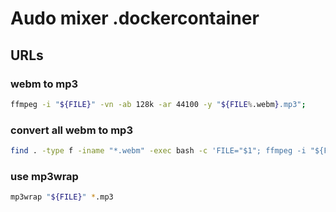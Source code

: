 # Audo mixer .dockercontainer

## URLs

### webm to mp3

```bash
ffmpeg -i "${FILE}" -vn -ab 128k -ar 44100 -y "${FILE%.webm}.mp3";
```

### convert all webm to mp3

```bash
find . -type f -iname "*.webm" -exec bash -c 'FILE="$1"; ffmpeg -i "${FILE}" -vn -ab 128k -ar 44100 -y "${FILE%.webm}.mp3";' _ '{}' \;
```

### use mp3wrap 

```bash
mp3wrap "${FILE}" *.mp3
```